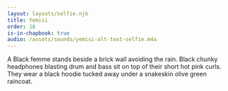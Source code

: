 ```yaml
---
layout: layouts/selfie.njk
title: Yemisi
order: 18
is-in-chapbook: true
audio: /assets/sounds/yemisi-alt-text-selfie.m4a
---
```


A Black femme stands beside a brick wall avoiding the rain. Black chunky headphones blasting drum and bass sit on top of their short hot pink curls. They wear a black hoodie tucked away under a snakeskin olive green raincoat.

